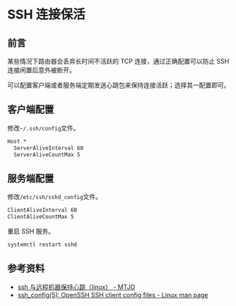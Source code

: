 # SSH 连接保活

## 前言

某些情况下路由器会丢弃长时间不活跃的 TCP 连接，通过正确配置可以防止 SSH 连接闲置后意外被断开。

可以配置客户端或者服务端定期发送心跳包来保持连接活跃；选择其一配置即可。

## 客户端配置

修改`~/.ssh/config`文件。

```txt
Host *
  ServerAliveInterval 60
  ServerAliveCountMax 5
```

## 服务端配置

修改`/etc/ssh/sshd_config`文件。

```txt
ClientAliveInterval 60
ClientAliveCountMax 5
```

重启 SSH 服务。

```bash
systemctl restart sshd
```

## 参考资料

- [ssh 与远程机器保持心跳（linux） - MTJO](https://mtjo.net/blog/article/30.html)
- [ssh\_config(5): OpenSSH SSH client config files - Linux man page](https://linux.die.net/man/5/ssh_config)
